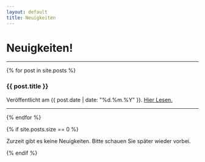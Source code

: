 ```yaml
---
layout: default
title: Neuigkeiten
---
```


<h1 class="orange-blink">Neuigkeiten!</h1>

---

<div class="posts">
  {% for post in site.posts %}
    <article class="post">
      <h3>{{ post.title }}</h3>
      <div class="date">
        <p>Veröffentlicht am {{ post.date | date: "%d.%m.%Y" }}. <a href="{{ site.baseurl }}{{ post.url }}" class="read-more">Hier Lesen.</a></p>
      </div>
    </article>
    <hr>
  {% endfor %}
</div>

{% if site.posts.size == 0 %}
  <p>Zurzeit gibt es keine Neuigkeiten. Bitte schauen Sie später wieder vorbei.</p>
{% endif %}
